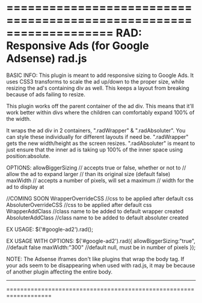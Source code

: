 ===================================================================
RAD: Responsive Ads (for Google Adsense)
rad.js
===================================================================

BASIC INFO:
This plugin is meant to add responsive sizing to Google Ads.
It uses CSS3 transforms to scale the ad up/down to the proper size,
while resizing the ad's containing div as well.
This keeps a layout from breaking because of ads failing to resize.

This plugin works off the parent container of the ad div.
This means that it'll work better within divs where the children 
can comfortably expand 100% of the width.

It wraps the ad div in 2 containers, ".radWrapper" & ".radAbsoluter".
You can style these individually for different layouts if need be.
".radWrapper" gets the new width/height as the screen resizes.
".radAbsoluter" is meant to just ensure that the inner ad is taking
up 100% of the inner space using position:absolute.

OPTIONS:
allowBiggerSizing   // accepts true or false, whether or not to 
                    // allow the ad to expand larger 
                    // than its original size (default false)
maxWidth    // accepts a number of pixels, will set a maximum 
            // width for the ad to display at

//COMING SOON
WrapperOverrideCSS     //css to be applied after default css
AbsoluterOverrideCSS   //css to be applied after default css
WrapperAddClass         //class name to be added to default wrapper created
AbsoluterAddClass         //class name to be added to default absoluter created

EX USAGE:
$('#google-ad2').rad();

EX USAGE WITH OPTIONS:
$('#google-ad2').rad({
    allowBiggerSizing:"true", //default false
    maxWidth:"300" //default null, must be in number of pixels
});

NOTE:
The Adsense iframes don't like plugins that wrap the body tag.
If your ads seem to be disappearing when used with rad.js, it may
be because of another plugin affecting the entire body.

-------------------------------------------------------------------
===================================================================